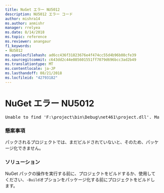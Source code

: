 ```yaml
---
title: NuGet エラー NU5012
description: NU5012 エラー コード
author: mishra14
ms.author: anmishr
manager: rrelyea
ms.date: 8/14/2018
ms.topic: reference
ms.reviewer: anangaur
f1_keywords:
- NU5012
ms.openlocfilehash: ad6cc436f31823676e4f474cc55d4b96b08cfe39
ms.sourcegitcommit: c643dd2c44e085601551ff7079d696bcc3ad2b49
ms.translationtype: MT
ms.contentlocale: ja-JP
ms.lasthandoff: 08/21/2018
ms.locfileid: "42793182"
---
```

# <a name="nuget-error-nu5012"></a>NuGet エラー NU5012
<pre>Unable to find 'F:\project\bin\Debug\net461\project.dll'. Make sure the project has been built.</pre>

### <a name="issue"></a>懸案事項

パックされるプロジェクトでは、まだビルドされていないと、そのため、パッケージ化できません。


### <a name="solution"></a>ソリューション

NuGet パックの操作を実行する前に、プロジェクトをビルドするか、使用してください、`-Build`オプションをパッケージ化する前にプロジェクトをビルドします。

